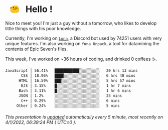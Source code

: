 <h1>   <img src="./spoink.gif" style="vertical-align:middle;" width="30px">   Hello ! </h1>

Nice to meet you! I'm just a guy without a tomorrow, who likes to develop little things with his poor knowledge.

Currently, I'm working on <a href='https://github.com/Asgarrrr/Luna'>`Luna`</a>, a Discord bot used by 74251 users with very unique features. I'm also working on `Yuna Unpack`, a tool for datamining the contents of Epic Seven's files.

This week, I've worked on ~36 hours of coding, and drinked 0 coffees ☕.

```
JavaScript │ 56.41%   ███████████░░░░░░░░░   20 hrs 13 mins
       CSS │ 18.96%   ████░░░░░░░░░░░░░░░░   6 hrs 48 mins
      HTML │ 16.59%   ███░░░░░░░░░░░░░░░░░   5 hrs 57 mins
       EJS │ 3.15%    █░░░░░░░░░░░░░░░░░░░   1 hr 7 mins
      Bash │ 3.11%    █░░░░░░░░░░░░░░░░░░░   1 hr 6 mins
      JSON │ 1.2%     ░░░░░░░░░░░░░░░░░░░░   25 mins
       C++ │ 0.29%    ░░░░░░░░░░░░░░░░░░░░   6 mins
     Other │ 0.24%    ░░░░░░░░░░░░░░░░░░░░   5 mins
```

###### This presentation is [updated](https://github.com/Asgarrrr) automatically every 5 minute, most recently on 4/1/2022, 06:39:24 PM ( UTC±0 ).